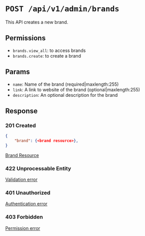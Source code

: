 # `POST /api/v1/admin/brands`
This API creates a new brand.


## Permissions

- `brands.view_all`: to access brands
- `brands.create`: to create a brand

## Params

- `name`: Name of the brand (required|maxlength:255)
- `link`: A link to website of the brand (optional|maxlength:255)
- `description`: An optional description for the brand

## Response

### 201 Created
```json
{
    "brand": {<brand resource>},
}
```

[Brand Resource](brand_resource.md)

### 422 Unprocessable Entity
[Validation error](../../_globals/validation-errors.md)

### 401 Unauthorized
[Authentication error](../../_globals/authentication-errors.md)

### 403 Forbidden
[Permission error](../../_globals/permission-errors.md)
